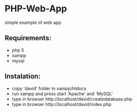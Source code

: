 # PHP-Web-App
simple example of web app 


## Requirements:
- php 5
- xampp
- mysql

## Instalation:
- copy 'david' folder in xampp/htdocs
- run xampp and press start 'Apache' and 'MySQL'
- type in browser http://localhost/david/createdatabase.php
- type in browser http://localhost/david/index.php

